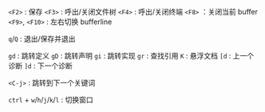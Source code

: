 `<F2>` : 保存
`<F3>` : 呼出/关闭文件树
`<F4>` : 呼出/关闭终端
`<F8>` ：关闭当前 buffer
`<F9>`, `<F10>` : 左右切换 bufferline

`q`/`Q` : 退出/保存并退出

`gd` : 跳转定义
`gD` : 跳转声明
`gi` : 跳转实现
`gr` : 查找引用
`K` : 悬浮文档
`[d` : 上一个诊断
`]d` : 下一个诊断

`<C-j>` : 跳转到下一个关键词 

`ctrl` + `w`/`h`/`j`/`k`/`l` : 切换窗口
